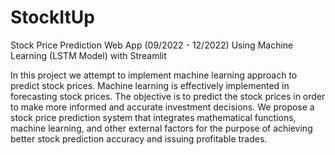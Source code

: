 # StockItUp
Stock Price Prediction Web App (09/2022 - 12/2022) Using Machine Learning (LSTM Model) with Streamlit

 In this project we attempt to implement machine learning approach to predict stock prices.
 Machine learning is effectively implemented in forecasting stock prices.
 The objective is to predict the stock prices in order to make more informed and accurate investment decisions.
 We propose a stock price prediction system that integrates mathematical functions, machine learning, and other 
 external factors for the purpose of achieving better stock prediction accuracy and issuing profitable trades.
